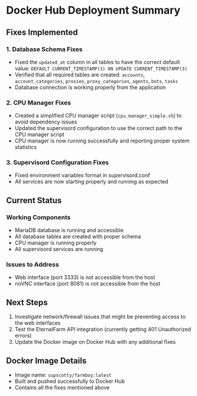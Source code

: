 # Docker Hub Deployment Summary

## Fixes Implemented

### 1. Database Schema Fixes
- Fixed the `updated_at` column in all tables to have the correct default value: `DEFAULT CURRENT_TIMESTAMP(3) ON UPDATE CURRENT_TIMESTAMP(3)`
- Verified that all required tables are created: `accounts`, `account_categories`, `proxies`, `proxy_categories`, `agents`, `bots`, `tasks`
- Database connection is working properly from the application

### 2. CPU Manager Fixes
- Created a simplified CPU manager script (`cpu_manager_simple.sh`) to avoid dependency issues
- Updated the supervisord configuration to use the correct path to the CPU manager script
- CPU manager is now running successfully and reporting proper system statistics

### 3. Supervisord Configuration Fixes
- Fixed environment variables format in supervisord.conf
- All services are now starting properly and running as expected

## Current Status

### Working Components
- MariaDB database is running and accessible
- All database tables are created with proper schema
- CPU manager is running properly
- All supervisord services are running

### Issues to Address
- Web interface (port 3333) is not accessible from the host
- noVNC interface (port 8081) is not accessible from the host

## Next Steps
1. Investigate network/firewall issues that might be preventing access to the web interfaces
2. Test the EternalFarm API integration (currently getting 401 Unauthorized errors)
3. Update the Docker image on Docker Hub with any additional fixes

## Docker Image Details
- Image name: `supscotty/farmboy:latest`
- Built and pushed successfully to Docker Hub
- Contains all the fixes mentioned above 